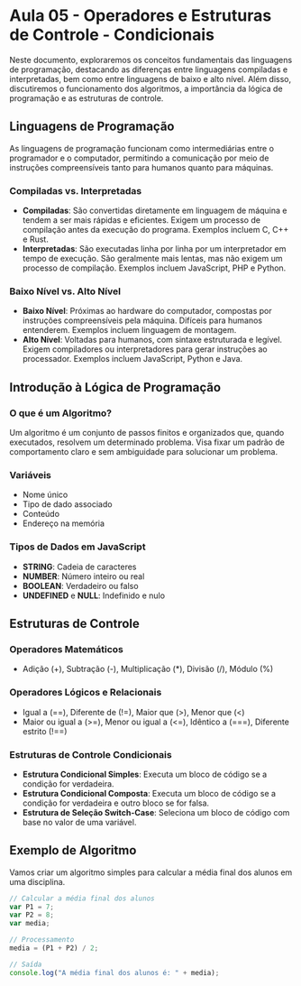 # Aula 05 - Operadores e Estruturas de Controle - Condicionais

Neste documento, exploraremos os conceitos fundamentais das linguagens de programação, destacando as diferenças entre linguagens compiladas e interpretadas, bem como entre linguagens de baixo e alto nível. Além disso, discutiremos o funcionamento dos algoritmos, a importância da lógica de programação e as estruturas de controle.

## Linguagens de Programação

As linguagens de programação funcionam como intermediárias entre o programador e o computador, permitindo a comunicação por meio de instruções compreensíveis tanto para humanos quanto para máquinas.

### Compiladas vs. Interpretadas

- **Compiladas**: São convertidas diretamente em linguagem de máquina e tendem a ser mais rápidas e eficientes. Exigem um processo de compilação antes da execução do programa. Exemplos incluem C, C++ e Rust.
- **Interpretadas**: São executadas linha por linha por um interpretador em tempo de execução. São geralmente mais lentas, mas não exigem um processo de compilação. Exemplos incluem JavaScript, PHP e Python.

### Baixo Nível vs. Alto Nível

- **Baixo Nível**: Próximas ao hardware do computador, compostas por instruções compreensíveis pela máquina. Difíceis para humanos entenderem. Exemplos incluem linguagem de montagem.
- **Alto Nível**: Voltadas para humanos, com sintaxe estruturada e legível. Exigem compiladores ou interpretadores para gerar instruções ao processador. Exemplos incluem JavaScript, Python e Java.

## Introdução à Lógica de Programação

### O que é um Algoritmo?

Um algoritmo é um conjunto de passos finitos e organizados que, quando executados, resolvem um determinado problema. Visa fixar um padrão de comportamento claro e sem ambiguidade para solucionar um problema.

### Variáveis

- Nome único
- Tipo de dado associado
- Conteúdo
- Endereço na memória

### Tipos de Dados em JavaScript

- **STRING**: Cadeia de caracteres
- **NUMBER**: Número inteiro ou real
- **BOOLEAN**: Verdadeiro ou falso
- **UNDEFINED** e **NULL**: Indefinido e nulo

## Estruturas de Controle

### Operadores Matemáticos

- Adição (+), Subtração (-), Multiplicação (*), Divisão (/), Módulo (%)

### Operadores Lógicos e Relacionais

- Igual a (==), Diferente de (!=), Maior que (>), Menor que (<)
- Maior ou igual a (>=), Menor ou igual a (<=), Idêntico a (===), Diferente estrito (!==)

### Estruturas de Controle Condicionais

- **Estrutura Condicional Simples**: Executa um bloco de código se a condição for verdadeira.
- **Estrutura Condicional Composta**: Executa um bloco de código se a condição for verdadeira e outro bloco se for falsa.
- **Estrutura de Seleção Switch-Case**: Seleciona um bloco de código com base no valor de uma variável.

## Exemplo de Algoritmo

Vamos criar um algoritmo simples para calcular a média final dos alunos em uma disciplina.

```javascript
// Calcular a média final dos alunos
var P1 = 7;
var P2 = 8;
var media;

// Processamento
media = (P1 + P2) / 2;

// Saída
console.log("A média final dos alunos é: " + media);
